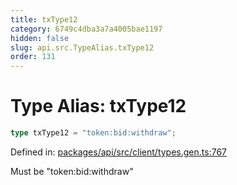 ```yaml
---
title: txType12
category: 6749c4dba3a7a4005bae1197
hidden: false
slug: api.src.TypeAlias.txType12
order: 131
---
```


# Type Alias: txType12

```ts
type txType12 = "token:bid:withdraw";
```

Defined in: [packages/api/src/client/types.gen.ts:767](https://github.com/zkcloudworker/minatokens-lib/blob/main/packages/api/src/client/types.gen.ts#L767)

Must be "token:bid:withdraw"
